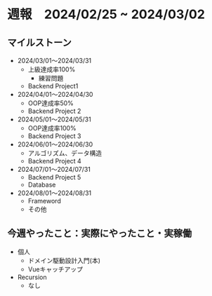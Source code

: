 # 週報　2024/02/25 ~ 2024/03/02

## マイルストーン
- 2024/03/01〜2024/03/31
  - 上級達成率100%
    - 練習問題
  - Backend Project1
- 2024/04/01〜2024/04/30
    - OOP達成率50%
    - Backend Project 2
- 2024/05/01〜2024/05/31
    - OOP達成率100%
    - Backend Project 3
- 2024/06/01〜2024/06/30
    - アルゴリズム、データ構造
    - Backend Project 4
- 2024/07/01〜2024/07/31
    - Backend Project 5
    - Database
- 2024/08/01〜2024/08/31
    - Frameword
    - その他


## 今週やったこと：実際にやったこと・実稼働
- 個人
  - ドメイン駆動設計入門(本)
  - Vueキャッチアップ
- Recursion
  - なし


